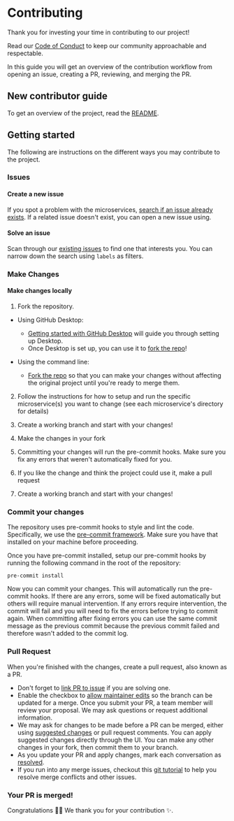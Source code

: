 <!-- derived from https://github.com/github/docs/blob/main/CONTRIBUTING.md -->
# Contributing <!-- omit in toc -->

Thank you for investing your time in contributing to our project!

Read our [Code of Conduct](./CODE_OF_CONDUCT.md) to keep our community approachable and respectable.

In this guide you will get an overview of the contribution workflow from opening an issue, creating a PR, reviewing, and merging the PR.

## New contributor guide

To get an overview of the project, read the [README](README.md).

## Getting started

The following are instructions on the different ways you may contribute to the project.

### Issues

#### Create a new issue

If you spot a problem with the microservices, [search if an issue already exists](https://docs.github.com/en/github/searching-for-information-on-github/searching-on-github/searching-issues-and-pull-requests#search-by-the-title-body-or-comments). If a related issue doesn't exist, you can open a new issue using. 

#### Solve an issue

Scan through our [existing issues](https://github.com/github/microservices/issues) to find one that interests you. You can narrow down the search using `labels` as filters.

### Make Changes

#### Make changes locally

1. Fork the repository.
- Using GitHub Desktop:
  - [Getting started with GitHub Desktop](https://docs.github.com/en/desktop/installing-and-configuring-github-desktop/getting-started-with-github-desktop) will guide you through setting up Desktop.
  - Once Desktop is set up, you can use it to [fork the repo](https://docs.github.com/en/desktop/contributing-and-collaborating-using-github-desktop/cloning-and-forking-repositories-from-github-desktop)!

- Using the command line:
  - [Fork the repo](https://docs.github.com/en/github/getting-started-with-github/fork-a-repo#fork-an-example-repository) so that you can make your changes without affecting the original project until you're ready to merge them.
2.  Follow the instructions for how to setup and run the specific microservice(s) you want to change (see each microservice's directory for details)
3. Create a working branch and start with your changes!

3.  Make the changes in your fork
3.  Committing your changes will run the pre-commit hooks. Make sure you fix any errors that weren't automatically fixed for you.
6.  If you like the change and think the project could use it, make a pull request


3. Create a working branch and start with your changes!

### Commit your changes

The repository uses pre-commit hooks to style and lint the code. Specifically, we use the [pre-commit framework](https://pre-commit.com/). Make sure you have that installed on your machine before proceeding.

Once you have pre-commit installed, setup our pre-commit hooks by running the following command in the root of the repository:
```console
pre-commit install
```

Now you can commit your changes. This will automatically run the pre-commit hooks. If there are any errors, some will be fixed automatically but others will require manual intervention. If any errors require intervention, the commit will fail and you will need to fix the errors before trying to commit again. When committing after fixing errors you can use the same commit message as the previous commit because the previous commit failed and therefore wasn't added to the commit log.

### Pull Request

When you're finished with the changes, create a pull request, also known as a PR.
- Don't forget to [link PR to issue](https://docs.github.com/en/issues/tracking-your-work-with-issues/linking-a-pull-request-to-an-issue) if you are solving one.
- Enable the checkbox to [allow maintainer edits](https://docs.github.com/en/github/collaborating-with-issues-and-pull-requests/allowing-changes-to-a-pull-request-branch-created-from-a-fork) so the branch can be updated for a merge.
Once you submit your PR, a team member will review your proposal. We may ask questions or request additional information.
- We may ask for changes to be made before a PR can be merged, either using [suggested changes](https://docs.github.com/en/github/collaborating-with-issues-and-pull-requests/incorporating-feedback-in-your-pull-request) or pull request comments. You can apply suggested changes directly through the UI. You can make any other changes in your fork, then commit them to your branch.
- As you update your PR and apply changes, mark each conversation as [resolved](https://docs.github.com/en/github/collaborating-with-issues-and-pull-requests/commenting-on-a-pull-request#resolving-conversations).
- If you run into any merge issues, checkout this [git tutorial](https://github.com/skills/resolve-merge-conflicts) to help you resolve merge conflicts and other issues.

### Your PR is merged!

Congratulations :tada::tada: We thank you for your contribution :sparkles:.
